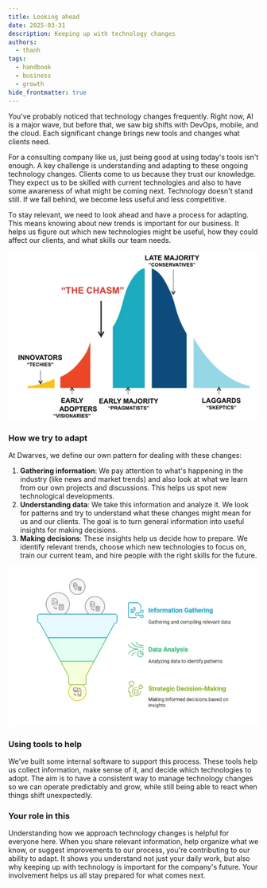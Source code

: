 ```yaml
---
title: Looking ahead
date: 2025-03-31
description: Keeping up with technology changes
authors:
  - thanh
tags:
  - handbook
  - business
  - growth
hide_frontmatter: true
---
```


You've probably noticed that technology changes frequently. Right now, AI is a major wave, but before that, we saw big shifts with DevOps, mobile, and the cloud. Each significant change brings new tools and changes what clients need.

For a consulting company like us, just being good at using today's tools isn't enough. A key challenge is understanding and adapting to these ongoing technology changes. Clients come to us because they trust our knowledge. They expect us to be skilled with current technologies and also to have some awareness of what might be coming next. Technology doesn't stand still. If we fall behind, we become less useful and less competitive.

To stay relevant, we need to look ahead and have a process for adapting. This means knowing about new trends is important for our business. It helps us figure out which new technologies might be useful, how they could affect our clients, and what skills our team needs.

![](assets/cross-the-chasm.webp)

### How we try to adapt

At Dwarves, we define our own pattern for dealing with these changes:

1. **Gathering information**: We pay attention to what's happening in the industry (like news and market trends) and also look at what we learn from our own projects and discussions. This helps us spot new technological developments.
2. **Understanding data**: We take this information and analyze it. We look for patterns and try to understand what these changes might mean for us and our clients. The goal is to turn general information into useful insights for making decisions.
3. **Making decisions**: These insights help us decide how to prepare. We identify relevant trends, choose which new technologies to focus on, train our current team, and hire people with the right skills for the future.

![](assets/looking-ahead-flow.webp)

### Using tools to help

We’ve built some internal software to support this process. These tools help us collect information, make sense of it, and decide which technologies to adopt. The aim is to have a consistent way to manage technology changes so we can operate predictably and grow, while still being able to react when things shift unexpectedly.

### Your role in this

Understanding how we approach technology changes is helpful for everyone here. When you share relevant information, help organize what we know, or suggest improvements to our process, you're contributing to our ability to adapt. It shows you understand not just your daily work, but also why keeping up with technology is important for the company's future. Your involvement helps us all stay prepared for what comes next.
